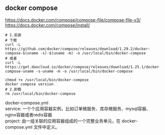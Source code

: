 ## docker compose
https://docs.docker.com/compose/compose-file/compose-file-v3/  
https://docs.docker.com/compose/install/  
```shell script
# 1.安装
# 下载
curl -L https://github.com/docker/compose/releases/download/1.29.2/docker-compose-$(uname -s)-$(uname -m) -o /usr/local/bin/docker-compose
# 或者
curl -L https://get.daocloud.io/docker/compose/releases/download/1.25.1/docker-compose-uname -s-uname -m -o /usr/local/bin/docker-compose

chmod +x /usr/local/bin/docker-compose
docker compose version
# 2.卸载
rm /usr/local/bin/docker-compose

```
docker-compose.yml  
service: 一个个应用容器实例，比如订单微服务、库存微服务、mysql容器、nginx容器或者redis容器  
project: 由一组关联的应用容器组成的一个完整业务单元，在 docker-compose.yml 文件中定义。  
